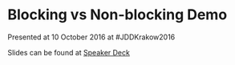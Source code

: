 # Blocking vs Non-blocking Demo

Presented at 10 October 2016 at #JDDKrakow2016

Slides can be found at [Speaker Deck](https://speakerdeck.com/goldobin/practical-non-blocking-microservices-in-java-8-jdd)
